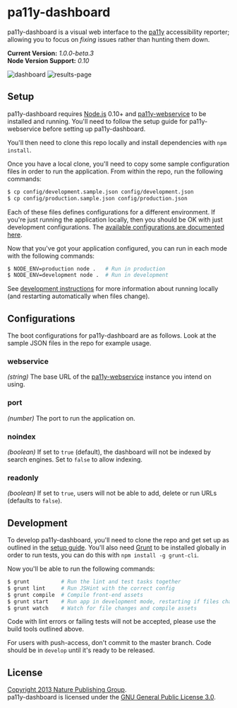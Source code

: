 pa11y-dashboard
===============

pa11y-dashboard is a visual web interface to the [pa11y][pa11y] accessibility reporter; allowing you to focus on *fixing* issues rather than hunting them down.

**Current Version:** *1.0.0-beta.3*  
**Node Version Support:** *0.10*


![dashboard](https://f.cloud.github.com/assets/1225142/1549567/f0361e72-4de8-11e3-8d14-3fe6900cc15d.jpg)
![results-page](https://f.cloud.github.com/assets/1225142/1549568/f225aa54-4de8-11e3-8b25-ef2f405997a3.jpg)


Setup
-----

pa11y-dashboard requires [Node.js][node] 0.10+ and [pa11y-webservice][pa11y-webservice] to be installed and running. You'll need to follow the setup guide for pa11y-webservice before setting up pa11y-dashboard.

You'll then need to clone this repo locally and install dependencies with `npm install`.

Once you have a local clone, you'll need to copy some sample configuration files in order to run the application. From within the repo, run the following commands:

```sh
$ cp config/development.sample.json config/development.json
$ cp config/production.sample.json config/production.json
```

Each of these files defines configurations for a different environment. If you're just running the application locally, then you should be OK with just development configurations. The [available configurations are documented here](#configurations).

Now that you've got your application configured, you can run in each mode with the following commands:

```sh
$ NODE_ENV=production node .   # Run in production
$ NODE_ENV=development node .  # Run in development
```

See [development instructions](#development) for more information about running locally (and restarting automatically when files change).


Configurations
--------------

The boot configurations for pa11y-dashboard are as follows. Look at the sample JSON files in the repo for example usage.

### webservice
*(string)* The base URL of the [pa11y-webservice][pa11y-webservice] instance you intend on using.

### port
*(number)* The port to run the application on.

### noindex
*(boolean)* If set to `true` (default), the dashboard will not be indexed by search engines. Set to `false` to allow indexing.

### readonly
*(boolean)* If set to `true`, users will not be able to add, delete or run URLs (defaults to `false`).


Development
-----------

To develop pa11y-dashboard, you'll need to clone the repo and get set up as outlined in the [setup guide](#setup). You'll also need [Grunt][grunt] to be installed globally in order to run tests, you can do this with `npm install -g grunt-cli`.

Now you'll be able to run the following commands:

```sh
$ grunt          # Run the lint and test tasks together
$ grunt lint     # Run JSHint with the correct config
$ grunt compile  # Compile front-end assets
$ grunt start    # Run app in development mode, restarting if files change
$ grunt watch    # Watch for file changes and compile assets
```

Code with lint errors or failing tests will not be accepted, please use the build tools outlined above.

For users with push-access, don't commit to the master branch. Code should be in `develop` until it's ready to be released.


License
-------

[Copyright 2013 Nature Publishing Group](LICENSE.txt).  
pa11y-dashboard is licensed under the [GNU General Public License 3.0][gpl].



[gpl]: http://www.gnu.org/licenses/gpl-3.0.html
[grunt]: http://gruntjs.com/
[node]: http://nodejs.org/
[pa11y]: https://github.com/nature/pa11y
[pa11y-webservice]: https://github.com/nature/pa11y-webservice
[supervisor]: https://github.com/isaacs/node-supervisor
